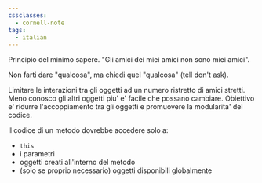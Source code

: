 ```yaml
---
cssclasses:
  - cornell-note
tags:
  - italian
---
```


Principio del minimo sapere. "Gli amici dei miei amici non sono miei amici".

Non farti dare "qualcosa", ma chiedi quel "qualcosa" (tell don't ask).

Limitare le interazioni tra gli oggetti ad un numero ristretto di amici stretti.
Meno conosco gli altri oggetti piu' e' facile che possano cambiare.
Obiettivo e' ridurre l'accoppiamento tra gli oggetti e promuovere la modularita' del codice.

Il codice di un metodo dovrebbe accedere solo a:
* `this`
* i parametri
* oggetti creati all'interno del metodo
* (solo se proprio necessario) oggetti disponibili globalmente



